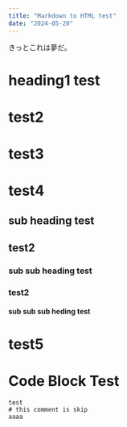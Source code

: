 ```yaml
---
title: "Markdown to HTML test"
date: "2024-05-20"
---
```


きっとこれは夢だ。

# heading1 test

# test2

# test3

# test4

## sub heading test

## test2

### sub sub heading test

### test2

#### sub sub sub heding test

# test5

# Code Block Test

```
test
# this comment is skip
aaaa
```

